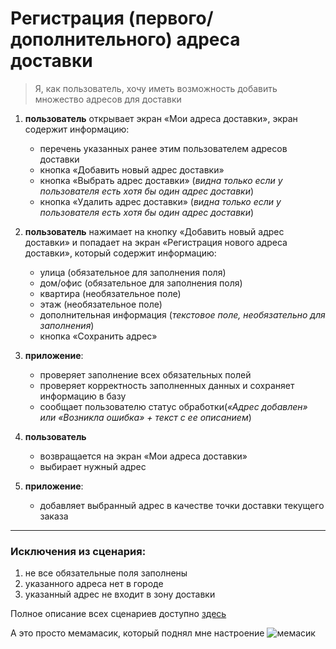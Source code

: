 # Регистрация (первого/дополнительного) адреса доставки 
>Я, как пользователь, хочу иметь возможность добавить множество адресов для доставки

1. **пользователь** открывает экран «Мои адреса доставки», экран содержит информацию:
	* перечень указанных ранее этим пользователем адресов доставки
	* кнопка «Добавить новый адрес доставки»
	* кнопка «Выбрать адрес доставки» (*видна только если у пользователя есть хотя бы один адрес доставки*)
	* кнопка «Удалить адрес доставки» (*видна только если у пользователя есть хотя бы один адрес доставки*)


2. **пользователь** нажимает на кнопку «Добавить новый адрес доставки» и попадает на экран «Регистрация нового адреса доставки», который содержит информацию:
	* улица (обязательное для заполнения поля)
	* дом/офис (обязательное для заполнения поля)
	* квартира (необязательное поле)
	* этаж (необязательное поле)
	* дополнительная информация (*текстовое поле, необязательно для заполнения*)
	* кнопка «Сохранить адрес»

3. **приложение**:
	* проверяет заполнение всех обязательных полей
	* проверяет корректность заполненных данных и сохраняет информацию в базу
	* сообщает пользователю статус обработки(*«Адрес добавлен» или «Возникла ошибка» + текст с ее описанием*)

4. **пользователь** 
	* возвращается на экран «Мои адреса доставки»
	* выбирает нужный адрес

5. **приложение**:
	* добавляет выбранный адрес в качестве точки доставки текущего заказа
------------------------- 
### Исключения из сценария:
1. не все обязательные поля заполнены 
2. указанного адреса нет в городе
3. указанный адрес не входит в зону доставки

Полное описание всех сценариев доступно [здесь](https://hulkbusters-factory.atlassian.net/wiki/spaces/PIZZA7/pages/458753)

А это просто мемамасик, который поднял мне настроение ![мемасик](https://i.redd.it/75yo4widpi451.png)